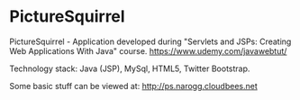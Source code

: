 PictureSquirrel
===============

PictureSquirrel - Application developed during "Servlets and JSPs: Creating Web Applications With Java" course. 
https://www.udemy.com/javawebtut/

Technology stack: Java (JSP), MySql, HTML5, Twitter Bootstrap.

Some basic stuff can be viewed at:
http://ps.narogg.cloudbees.net

